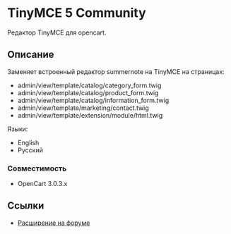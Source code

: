 # TinyMCE 5 Community

Редактор TinyMCE для opencart.

## Описание

Заменяет встроенный редактор summernote на TinyMCE на страницах:
- admin/view/template/catalog/category_form.twig
- admin/view/template/catalog/product_form.twig
- admin/view/template/catalog/information_form.twig
- admin/view/template/marketing/contact.twig
- admin/view/template/extension/module/html.twig

Языки:
- English
- Русский


### Совместимость
- OpenCart 3.0.3.x

## Ссылки
- [Расширение на форуме](https://forum.opencart.name/resources/)